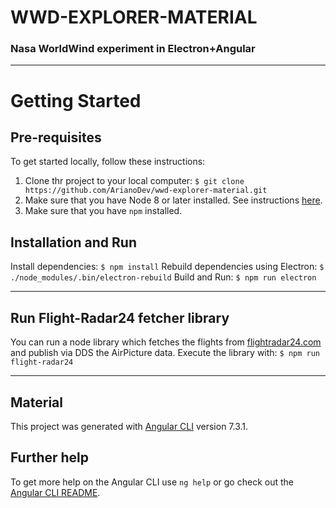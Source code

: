 # WWD-EXPLORER-MATERIAL
### Nasa WorldWind experiment in Electron+Angular

----

# Getting Started

## Pre-requisites
To get started locally, follow these instructions:
1. Clone thr project to your local computer:
   `$ git clone https://github.com/ArianoDev/wwd-explorer-material.git`
1. Make sure that you have Node 8 or later installed. See instructions [here](https://nodejs.org/en/download/).
1. Make sure that you have `npm` installed.

## Installation and Run

Install dependencies:
   `$ npm install`
Rebuild dependencies using Electron:
   `$ ./node_modules/.bin/electron-rebuild`
Build and Run:
   `$ npm run electron`

---- 
## Run Flight-Radar24 fetcher library
You can run a node library which fetches the flights from [flightradar24.com](https://www.flightradar24.com) and publish via DDS the AirPicture data. Execute the library with:
   `$ npm run flight-radar24`

----

## Material

This project was generated with [Angular CLI](https://github.com/angular/angular-cli) version 7.3.1.

## Further help

To get more help on the Angular CLI use `ng help` or go check out the [Angular CLI README](https://github.com/angular/angular-cli/blob/master/README.md).

